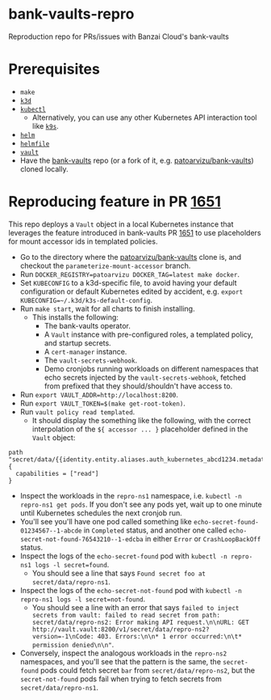 # bank-vaults-repro

Reproduction repo for PRs/issues with Banzai Cloud's bank-vaults

# Prerequisites

* `make`
* [`k3d`](https://github.com/k3d-io/k3d)
* [`kubectl`](https://kubernetes.io/docs/tasks/tools/#kubectl)
  * Alternatively, you can use any other Kubernetes API interaction tool like [`k9s`](https://k9scli.io/topics/install/).
* [`helm`](https://helm.sh/docs/intro/install/)
* [`helmfile`](https://github.com/roboll/helmfile)
* [`vault`](https://www.vaultproject.io/downloads)
* Have the [bank-vaults](https://github.com/banzaicloud/bank-vaults) repo (or a fork of it, e.g. [patoarvizu/bank-vaults](https://github.com/patoarvizu/bank-vaults)) cloned locally.

# Reproducing feature in PR [1651](https://github.com/banzaicloud/bank-vaults/pull/1651)

This repo deploys a `Vault` object in a local Kubernetes instance that leverages the feature introduced in bank-vaults PR [1651](https://github.com/banzaicloud/bank-vaults/pull/1651) to use placeholders for mount accessor ids in templated policies.

* Go to the directory where the [patoarvizu/bank-vaults](https://github.com/patoarvizu/bank-vaults) clone is, and checkout the `parameterize-mount-accessor` branch.
* Run `DOCKER_REGISTRY=patoarvizu DOCKER_TAG=latest make docker`.
* Set `KUBECONFIG` to a k3d-specific file, to avoid having your default configuration or default Kubernetes edited by accident, e.g. `export KUBECONFIG=~/.k3d/k3s-default-config`.
* Run `make start`, wait for all charts to finish installing.
  * This installs the following:
    * The bank-vaults operator.
    * A `Vault` instance with pre-configured roles, a templated policy, and startup secrets.
    * A `cert-manager` instance.
    * The `vault-secrets-webhook`.
    * Demo cronjobs running workloads on different namespaces that echo secrets injected by the `vault-secrets-webhook`, fetched from prefixed that they should/shouldn't have access to.
* Run `export VAULT_ADDR=http://localhost:8200`.
* Run `export VAULT_TOKEN=$(make get-root-token)`.
* Run `vault policy read templated`.
  * It should display the something like the following, with the correct interpolation of the `${ accessor ... }` placeholder defined in the `Vault` object:
```
path "secret/data/{{identity.entity.aliases.auth_kubernetes_abcd1234.metadata.service_account_namespace}}" {
  capabilities = ["read"]
}
```
* Inspect the workloads in the `repro-ns1` namespace, i.e. `kubectl -n repro-ns1 get pods`. If you don't see any pods yet, wait up to one minute until Kubernetes schedules the next cronjob run.
* You'll see you'll have one pod called something like `echo-secret-found-01234567--1-abcde` in `Completed` status, and another one called `echo-secret-not-found-76543210--1-edcba` in either `Error` or `CrashLoopBackOff` status.
* Inspect the logs of the `echo-secret-found` pod with `kubectl -n repro-ns1 logs -l secret=found`.
  * You should see a line that says `Found secret foo at secret/data/repro-ns1`.
* Inspect the logs of the `echo-secret-not-found` pod with `kubectl -n repro-ns1 logs -l secret=not-found`.
  * You should see a line with an error that says `failed to inject secrets from vault: failed to read secret from path: secret/data/repro-ns2: Error making API request.\n\nURL: GET http://vault.vault:8200/v1/secret/data/repro-ns2?version=-1\nCode: 403. Errors:\n\n* 1 error occurred:\n\t* permission denied\n\n"`.
* Conversely, inspect the analogous workloads in the `repro-ns2` namespaces, and you'll see that the pattern is the same, the `secret-found` pods could fetch secret `bar` from `secret/data/repro-ns2`, but the `secret-not-found` pods fail when trying to fetch secrets from `secret/data/repro-ns1`.